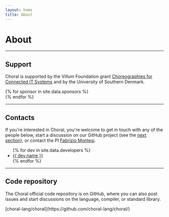```yaml
---
layout: home
title: About
---
```


# About

---

## Support

Choral is supported by the Villum Foundation grant [Choreographies for Connected IT Systems](https://www.fabriziomontesi.com/projects/choco/) and by the University of Southern Denmark.

<div class="row" markdown="0">
{% for sponsor in site.data.sponsors %}
  <div class="col-sm text-center">
    <a href="{{sponsor.website}}">
      <!-- <div class="border"> -->
        <div class="col-sm">
          <img style="max-height:6em;" class="img-fluid py-3" src="/img/sponsors/{{sponsor.photo}}" alt="">
        </div>
        <!-- <div class="col-12">{{sponsor.name}}</div> -->
      <!-- </div> -->
    </a>
  </div>
{% endfor %}
</div>

---

## Contacts

If you're interested in Choral, you're welcome to get in touch with any of the people below, start a discussion on our GitHub project (see the [next section](#code-repository)), or contact the PI [Fabrizio Montesi](https://fabriziomontesi.com).

<ul>
{% for dev in site.data.developers %}
<li><a href="{{ dev.website }}">{{ dev.name }}</a></li>
{% endfor %}
</ul>

---

## Code repository

The Choral official code repository is on GitHub, where you can also post issues and start discussions on the language, compiler, or standard library.

<p class="text-center text-monospace">
<i class="fab fa-github"></i> [choral-lang/choral](https://github.com/choral-lang/choral/)
</p>
